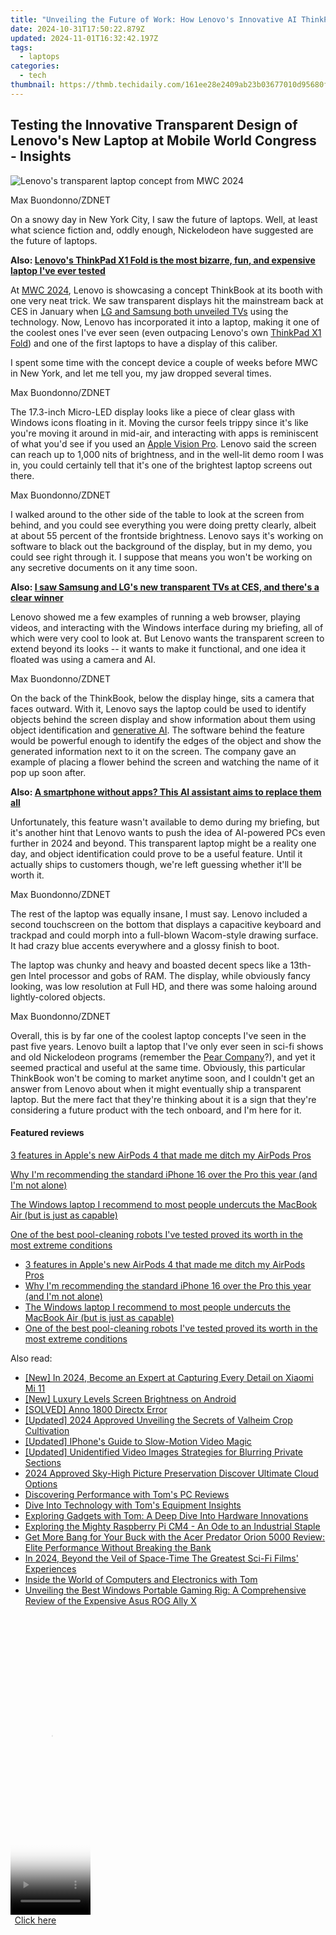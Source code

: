 ```yaml
---
title: "Unveiling the Future of Work: How Lenovo's Innovative AI ThinkPads Are Revolutionizing Business Computing | DigitalWorld News"
date: 2024-10-31T17:50:22.879Z
updated: 2024-11-01T16:32:42.197Z
tags:
  - laptops
categories:
  - tech
thumbnail: https://thmb.techidaily.com/161ee28e2409ab23b03677010d95680f349d2d99e875ed1779eb3644a3f3e231.jpg
---
```


## Testing the Innovative Transparent Design of Lenovo's New Laptop at Mobile World Congress - Insights

![Lenovo's transparent laptop concept from MWC 2024](https://www.zdnet.com/a/img/resize/67c341c70f95dc0100a78c8ad766ead9c4c890d0/2024/02/21/f55bb2c6-a7a3-42bf-89d9-bc0e5f096cf7/lenovo-thinkbook-transparent-concept-laptop-mwc-zdnet-13.jpg?auto=webp&width=1280)

Max Buondonno/ZDNET

On a snowy day in New York City, I saw the future of laptops. Well, at least what science fiction and, oddly enough, Nickelodeon have suggested are the future of laptops.

**Also: [Lenovo's ThinkPad X1 Fold is the most bizarre, fun, and expensive laptop I've ever tested](https://www.zdnet.com/article/lenovos-thinkpad-x1-fold-is-the-most-bizarre-fun-and-expensive-laptop-ive-ever-tested/)**

At [MWC 2024](https://www.zdnet.com/collection/mwc-2024/), Lenovo is showcasing a concept ThinkBook at its booth with one very neat trick. We saw transparent displays hit the mainstream back at CES in January when [LG and Samsung both unveiled TVs](https://www.zdnet.com/home-and-office/home-entertainment/i-saw-samsung-and-lgs-new-transparent-tvs-at-ces-and-theres-a-clear-winner/) using the technology. Now, Lenovo has incorporated it into a laptop, making it one of the coolest ones I've ever seen (even outpacing Lenovo's own [ThinkPad X1 Fold](https://www.zdnet.com/article/lenovos-thinkpad-x1-fold-is-the-most-bizarre-fun-and-expensive-laptop-ive-ever-tested/)) and one of the first laptops to have a display of this caliber.

I spent some time with the concept device a couple of weeks before MWC in New York, and let me tell you, my jaw dropped several times.

Max Buondonno/ZDNET

The 17.3-inch Micro-LED display looks like a piece of clear glass with Windows icons floating in it. Moving the cursor feels trippy since it's like you're moving it around in mid-air, and interacting with apps is reminiscent of what you'd see if you used an [Apple Vision Pro](https://www.zdnet.com/article/apple-vision-pro-review/). Lenovo said the screen can reach up to 1,000 nits of brightness, and in the well-lit demo room I was in, you could certainly tell that it's one of the brightest laptop screens out there.

Max Buondonno/ZDNET

I walked around to the other side of the table to look at the screen from behind, and you could see everything you were doing pretty clearly, albeit at about 55 percent of the frontside brightness. Lenovo says it's working on software to black out the background of the display, but in my demo, you could see right through it. I suppose that means you won't be working on any secretive documents on it any time soon.

**Also: [I saw Samsung and LG's new transparent TVs at CES, and there's a clear winner](https://www.zdnet.com/home-and-office/home-entertainment/i-saw-samsung-and-lgs-new-transparent-tvs-at-ces-and-theres-a-clear-winner/)**

Lenovo showed me a few examples of running a web browser, playing videos, and interacting with the Windows interface during my briefing, all of which were very cool to look at. But Lenovo wants the transparent screen to extend beyond its looks -- it wants to make it functional, and one idea it floated was using a camera and AI.

Max Buondonno/ZDNET

On the back of the ThinkBook, below the display hinge, sits a camera that faces outward. With it, Lenovo says the laptop could be used to identify objects behind the screen display and show information about them using object identification and [generative AI](https://www.zdnet.com/article/what-is-generative-ai-and-why-is-it-so-popular-heres-everything-you-need-to-know/). The software behind the feature would be powerful enough to identify the edges of the object and show the generated information next to it on the screen. The company gave an example of placing a flower behind the screen and watching the name of it pop up soon after.

**Also: [A smartphone without apps? This AI assistant aims to replace them all](https://www.zdnet.com/article/a-smartphone-without-apps-this-ai-assistant-aims-to-replace-them-all/)**

Unfortunately, this feature wasn't available to demo during my briefing, but it's another hint that Lenovo wants to push the idea of AI-powered PCs even further in 2024 and beyond. This transparent laptop might be a reality one day, and object identification could prove to be a useful feature. Until it actually ships to customers though, we're left guessing whether it'll be worth it.

Max Buondonno/ZDNET

The rest of the laptop was equally insane, I must say. Lenovo included a second touchscreen on the bottom that displays a capacitive keyboard and trackpad and could morph into a full-blown Wacom-style drawing surface. It had crazy blue accents everywhere and a glossy finish to boot. 

The laptop was chunky and heavy and boasted decent specs like a 13th-gen Intel processor and gobs of RAM. The display, while obviously fancy looking, was low resolution at Full HD, and there was some haloing around lightly-colored objects.

Max Buondonno/ZDNET

Overall, this is by far one of the coolest laptop concepts I've seen in the past five years. Lenovo built a laptop that I've only ever seen in sci-fi shows and old Nickelodeon programs (remember the [Pear Company](https://icarly.fandom.com/wiki/Pear%5FCompany)?), and yet it seemed practical and useful at the same time. Obviously, this particular ThinkBook won't be coming to market anytime soon, and I couldn't get an answer from Lenovo about when it might eventually ship a transparent laptop. But the mere fact that they're thinking about it is a sign that they're considering a future product with the tech onboard, and I'm here for it.

#### Featured reviews

[3 features in Apple's new AirPods 4 that made me ditch my AirPods Pros](https://www.zdnet.com/article/3-features-in-apples-new-airpods-4-that-made-me-ditch-my-airpods-pros/ "3 features in Apple's new AirPods 4 that made me ditch my AirPods Pros")

[Why I'm recommending the standard iPhone 16 over the Pro this year (and I'm not alone)](https://www.zdnet.com/article/why-im-recommending-the-standard-iphone-16-over-the-pro-this-year-and-im-not-alone/ "Why I'm recommending the standard iPhone 16 over the Pro this year (and I'm not alone)")

[The Windows laptop I recommend to most people undercuts the MacBook Air (but is just as capable)](https://www.zdnet.com/article/the-windows-laptop-i-recommend-to-most-people-undercuts-the-macbook-air-but-is-just-as-capable/ "The Windows laptop I recommend to most people undercuts the MacBook Air (but is just as capable)")

[One of the best pool-cleaning robots I've tested proved its worth in the most extreme conditions](https://www.zdnet.com/article/one-of-the-best-pool-cleaning-robots-ive-tested-proved-its-worth-in-the-most-extreme-conditions/ "One of the best pool-cleaning robots I've tested proved its worth in the most extreme conditions")

* [3 features in Apple's new AirPods 4 that made me ditch my AirPods Pros](https://www.zdnet.com/article/3-features-in-apples-new-airpods-4-that-made-me-ditch-my-airpods-pros/ "3 features in Apple's new AirPods 4 that made me ditch my AirPods Pros")
* [Why I'm recommending the standard iPhone 16 over the Pro this year (and I'm not alone)](https://www.zdnet.com/article/why-im-recommending-the-standard-iphone-16-over-the-pro-this-year-and-im-not-alone/ "Why I'm recommending the standard iPhone 16 over the Pro this year (and I'm not alone)")
* [The Windows laptop I recommend to most people undercuts the MacBook Air (but is just as capable)](https://www.zdnet.com/article/the-windows-laptop-i-recommend-to-most-people-undercuts-the-macbook-air-but-is-just-as-capable/ "The Windows laptop I recommend to most people undercuts the MacBook Air (but is just as capable)")
* [One of the best pool-cleaning robots I've tested proved its worth in the most extreme conditions](https://www.zdnet.com/article/one-of-the-best-pool-cleaning-robots-ive-tested-proved-its-worth-in-the-most-extreme-conditions/ "One of the best pool-cleaning robots I've tested proved its worth in the most extreme conditions")

<ins class="adsbygoogle"
     style="display:block"
     data-ad-format="autorelaxed"
     data-ad-client="ca-pub-7571918770474297"
     data-ad-slot="1223367746"></ins>

<ins class="adsbygoogle"
     style="display:block"
     data-ad-client="ca-pub-7571918770474297"
     data-ad-slot="8358498916"
     data-ad-format="auto"
     data-full-width-responsive="true"></ins>

<span class="atpl-alsoreadstyle">Also read:</span>
<div><ul>
<li><a href="https://video-screen-grab.techidaily.com/new-in-2024-become-an-expert-at-capturing-every-detail-on-xiaomi-mi-11/"><u>[New] In 2024, Become an Expert at Capturing Every Detail on Xiaomi Mi 11</u></a></li>
<li><a href="https://extra-skills.techidaily.com/new-luxury-levels-screen-brightness-on-android/"><u>[New] Luxury Levels Screen Brightness on Android</u></a></li>
<li><a href="https://win-answers.techidaily.com/solved-anno-1800-directx-error/"><u>[SOLVED] Anno 1800 Directx Error</u></a></li>
<li><a href="https://screen-recording.techidaily.com/updated-2024-approved-unveiling-the-secrets-of-valheim-crop-cultivation/"><u>[Updated] 2024 Approved Unveiling the Secrets of Valheim Crop Cultivation</u></a></li>
<li><a href="https://screen-recording.techidaily.com/updated-iphones-guide-to-slow-motion-video-magic/"><u>[Updated] IPhone's Guide to Slow-Motion Video Magic</u></a></li>
<li><a href="https://remote-screen-capture.techidaily.com/updated-unidentified-video-images-strategies-for-blurring-private-sections/"><u>[Updated] Unidentified Video Images Strategies for Blurring Private Sections</u></a></li>
<li><a href="https://fox-friendly.techidaily.com/2024-approved-sky-high-picture-preservation-discover-ultimate-cloud-options/"><u>2024 Approved Sky-High Picture Preservation Discover Ultimate Cloud Options</u></a></li>
<li><a href="https://hardware-reviews.techidaily.com/discovering-performance-with-toms-pc-reviews/"><u>Discovering Performance with Tom's PC Reviews</u></a></li>
<li><a href="https://hardware-reviews.techidaily.com/dive-into-technology-with-toms-equipment-insights/"><u>Dive Into Technology with Tom's Equipment Insights</u></a></li>
<li><a href="https://hardware-reviews.techidaily.com/exploring-gadgets-with-tom-a-deep-dive-into-hardware-innovations/"><u>Exploring Gadgets with Tom: A Deep Dive Into Hardware Innovations</u></a></li>
<li><a href="https://hardware-reviews.techidaily.com/exploring-the-mighty-raspberry-pi-cm4-an-ode-to-an-industrial-staple/"><u>Exploring the Mighty Raspberry Pi CM4 - An Ode to an Industrial Staple</u></a></li>
<li><a href="https://hardware-reviews.techidaily.com/get-more-bang-for-your-buck-with-the-acer-predator-orion-5000-review-elite-performance-without-breaking-the-bank/"><u>Get More Bang for Your Buck with the Acer Predator Orion 5000 Review: Elite Performance Without Breaking the Bank</u></a></li>
<li><a href="https://extra-hints.techidaily.com/in-2024-beyond-the-veil-of-space-time-the-greatest-sci-fi-films-experiences/"><u>In 2024, Beyond the Veil of Space-Time The Greatest Sci-Fi Films' Experiences</u></a></li>
<li><a href="https://hardware-reviews.techidaily.com/inside-the-world-of-computers-and-electronics-with-tom/"><u>Inside the World of Computers and Electronics with Tom</u></a></li>
<li><a href="https://hardware-reviews.techidaily.com/unveiling-the-best-windows-portable-gaming-rig-a-comprehensive-review-of-the-expensive-asus-rog-ally-x/"><u>Unveiling the Best Windows Portable Gaming Rig: A Comprehensive Review of the Expensive Asus ROG Ally X</u></a></li>
</ul></div>

<!-- affiliate ads begin -->
<span id="1993647">
					<video width="128" height="480" style="cursor:pointer"
           poster="//a.impactradius-go.com/display-clicktoplayimage/1993647.png"
           onclick="if(!this.playClicked){this.play();this.setAttribute('controls',true);this.playClicked=true;}">
	   <source src="//a.impactradius-go.com/display-ad/22993-1993647">
	   <img src="//a.impactradius-go.com/display-clicktoplayimage/1993647.png" style="border: none; height: 100%; width: 100%; object-fit: contain">
	</video>
	<div style="width:80px;text-align:center"><a href="javascript:window.open(decodeURIComponent('https%3A%2F%2Fhomestyler.sjv.io%2Fc%2F5597632%2F1993647%2F22993'), '_blank');void(0);">Click here</a></div>
</span>
<img height="0" width="0" src="https://imp.pxf.io/i/5597632/1993647/22993" style="position:absolute;visibility:hidden;" border="0" />
<!-- affiliate ads end -->

